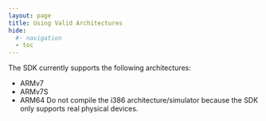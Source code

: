 ```yaml
---
layout: page
title: Using Valid Architectures
hide:
  #- navigation
  - toc
---
```

The SDK currently supports the following architectures:
   * ARMv7
   * ARMv7S
   * ARM64
Do not compile the i386 architecture/simulator because the SDK only supports real physical devices.
